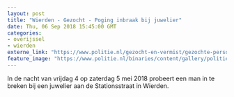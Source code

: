 ```yaml
---
layout: post
title: "Wierden - Gezocht - Poging inbraak bij juwelier"
date: Thu, 06 Sep 2018 15:45:00 GMT
categories: 
- overijssel 
- wierden 
externe_link: "https://www.politie.nl/gezocht-en-vermist/gezochte-personen/2018/september/02-oon/odl/poging-inbraak-bij-juwelier.html"
feature_image: "https://www.politie.nl/binaries/content/gallery/politie/gezocht/verdachten/2018/september/02-on/2018194275-1.jpg"
---
```


In de nacht van vrijdag 4 op zaterdag 5 mei 2018 probeert een man in te breken bij een juwelier aan de Stationsstraat in Wierden.
